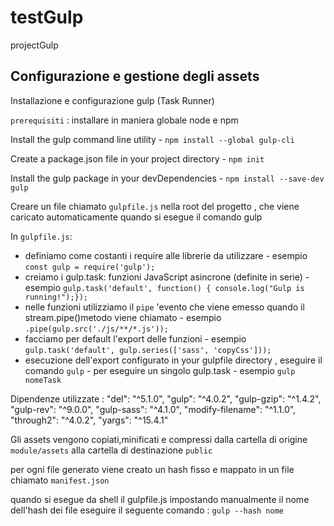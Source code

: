 # testGulp
projectGulp

## Configurazione e gestione degli assets
Installazione e configurazione gulp (Task Runner)

`prerequisiti` : installare in maniera globale node e npm

Install the gulp command line utility - `npm install --global gulp-cli`

Create a package.json file in your project directory - `npm init`

Install the gulp package in your devDependencies - `npm install --save-dev gulp`

Creare un file chiamato `gulpfile.js` nella root del progetto , che viene caricato automaticamente quando si esegue il comando gulp

In `gulpfile.js`:
* definiamo come costanti i require alle librerie da utilizzare - esempio `const gulp = require('gulp');`
* creiamo i gulp.task: funzioni JavaScript asincrone (definite in serie) - esempio `gulp.task('default', function() { console.log("Gulp is running!");});`
* nelle funzioni utilizziamo il  `pipe` 'evento che viene emesso quando il stream.pipe()metodo viene chiamato - esempio `.pipe(gulp.src('./js/**/*.js'));`
* facciamo per default l'export delle funzioni - esempio `gulp.task('default', gulp.series(['sass', 'copyCss']));`
* esecuzione dell'export configurato in your gulpfile directory , eseguire il comando `gulp` - per eseguire un singolo gulp.task - esempio `gulp nomeTask`

Dipendenze utilizzate :
 "del": "^5.1.0",
 "gulp": "^4.0.2",
 "gulp-gzip": "^1.4.2",
 "gulp-rev": "^9.0.0",
 "gulp-sass": "^4.1.0",
 "modify-filename": "^1.1.0",
 "through2": "^4.0.2",
 "yargs": "^15.4.1"
 
Gli assets vengono copiati,minificati e compressi dalla cartella di origine `module/assets` alla cartella di destinazione `public`

per ogni file generato viene creato un hash fisso e mappato in un file chiamato `manifest.json`

quando si esegue da shell il gulpfile.js impostando manualmente il nome dell'hash dei file eseguire il seguente comando :  `gulp --hash nome`
